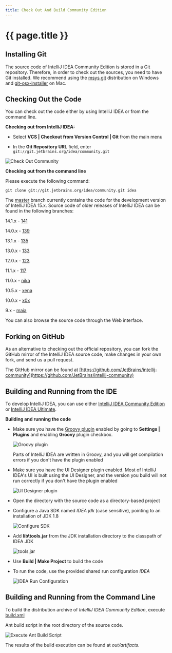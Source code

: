 ```yaml
---
title: Check Out And Build Community Edition
---
```


# {{ page.title }}

## Installing Git
The source code of IntelliJ IDEA Community Edition is stored in a Git repository. 
Therefore, in order to check out the sources, you need to have Git installed. 
We recommend using the 
[msys git](http://code.google.com/p/msysgit/)
distribution on Windows and 
[git-osx-installer](http://code.google.com/p/git-osx-installer/) 
on Mac.

## Checking Out the Code

You can check out the code either by using IntelliJ IDEA or from the command line.


**Checking out from IntelliJ IDEA:**
 
* Select **VCS \| Checkout from Version Control \| Git** from the main menu

* In the **Git Repository URL** field, enter ```git://git.jetbrains.org/idea/community.git```

![Check Out Community](/img/getting_started/checkout_and_build_community/check_out_community.png)

**Checking out from the command line**

Please execute the following command:
```
git clone git://git.jetbrains.org/idea/community.git idea
```

The
[master](https://github.com/JetBrains/intellij-community/tree/master)
branch currently contains the code for the development version of IntelliJ IDEA 15.x.
Source code of older releases of IntelliJ IDEA can be found in the following branches:

14.1.x -
[141](https://github.com/JetBrains/intellij-community/tree/141)

14.0.x -
[139](https://github.com/JetBrains/intellij-community/tree/139)

13.1.x -
[135](https://github.com/JetBrains/intellij-community/tree/135)

13.0.x -
[133](https://github.com/JetBrains/intellij-community/tree/133)

12.0.x -
[123](https://github.com/JetBrains/intellij-community/tree/123)

11.1.x -
[117](https://github.com/JetBrains/intellij-community/tree/117)

11.0.x -
[nika](https://github.com/JetBrains/intellij-community/tree/nika)

10.5.x -
[xena](https://github.com/JetBrains/intellij-community/tree/xena)

10.0.x -
[x0x](https://github.com/JetBrains/intellij-community/tree/x0x)

9.x -
[maia](https://github.com/JetBrains/intellij-community/tree/maia)

You can also browse the source code through the Web interface.

## Forking on GitHub

As an alternative to checking out the official repository, you can fork the GitHub mirror of the IntelliJ IDEA source code, make changes in your own fork, and send us a pull request.

The GitHub mirror can be found at 
[https://github.com/JetBrains/intellij-community](https://github.com/JetBrains/intellij-community)

## Building and Running from the IDE

To develop IntelliJ IDEA, you can use either
[IntelliJ IDEA Community Edition](https://www.jetbrains.com/idea/download/)
or
[IntelliJ IDEA Ultimate](https://www.jetbrains.com/idea/download/).

**Building and running the code**

*  Make sure you have the
   [Groovy plugin](https://plugins.jetbrains.com/plugin/1524)
   enabled by going to **Settings \| Plugins** and enabling **Groovy** plugin checkbox.

   ![Groovy plugin](/img/getting_started/checkout_and_build_community/groovy_plugin_enabled.png)

   Parts of IntelliJ IDEA are written in Groovy, and you will get compilation errors if you don't have the plugin enabled

*  Make sure you have the UI Designer plugin enabled.
   Most of IntelliJ IDEA's UI is built using the UI Designer, and the version you build will not run correctly if you don't have the plugin enabled

   ![UI Designer plugin](/img/getting_started/checkout_and_build_community/ui_designer_plugin_enabled.png)

*  Open the directory with the source code as a directory-based project

*  Configure a Java SDK named *IDEA jdk* (case sensitive), pointing to an installation of JDK 1.8

   ![Configure SDK](/img/getting_started/checkout_and_build_community/configure_sdk.png)

*  Add **lib\\tools.jar** from the JDK installation directory to the classpath of IDEA JDK

   ![tools.jar](/img/getting_started/checkout_and_build_community/tools_jar.png)

*  Use **Build \| Make Project** to build the code

*  To run the code, use the provided shared run configuration *IDEA*

   ![IDEA Run Configuration](/img/getting_started/checkout_and_build_community/idea_run_configuration.png)

## Building and Running from the Command Line
To build the distribution archive of *IntelliJ IDEA Community Edition*, execute
[build.xml](https://github.com/JetBrains/intellij-community/blob/master/build.xml)

Ant build script in the root directory of the source code.

![Execute Ant Build Script](/img/getting_started/checkout_and_build_community/ant_build_xml.png)


The results of the build execution can be found at *out/artifacts*.